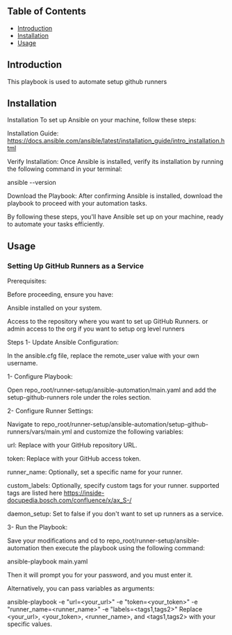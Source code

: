 ## Table of Contents  <!-- omit in toc -->

- [Introduction](#introduction)
- [Installation](#installation)
- [Usage](#usage)


## Introduction <a name="introduction"></a>
This playbook is used to automate setup github runners  


## Installation <a name="installation"></a>
Installation
To set up Ansible on your machine, follow these steps:

Installation Guide:  https://docs.ansible.com/ansible/latest/installation_guide/intro_installation.html

Verify Installation: Once Ansible is installed, verify its installation by running the following command in your terminal:

ansible --version

Download the Playbook: After confirming Ansible is installed, download the playbook to proceed with your automation tasks.

By following these steps, you'll have Ansible set up on your machine, ready to automate your tasks efficiently.

## Usage <a name="usage"></a>

### Setting Up GitHub Runners as a Service
Prerequisites:

Before proceeding, ensure you have:

Ansible installed on your system.

Access to the repository where you want to set up GitHub Runners. or admin access to the org if you want to setup org level runners

Steps
1- Update Ansible Configuration:

In the ansible.cfg file, replace the remote_user value with your own username.

1- Configure Playbook:

Open repo_root/runner-setup/ansible-automation/main.yaml and add the setup-github-runners role under the roles section.

2- Configure Runner Settings:

Navigate to repo_root/runner-setup/ansible-automation/setup-github-runners/vars/main.yml and customize the following variables:

url: Replace with your GitHub repository URL.

token: Replace with your GitHub access token.

runner_name: Optionally, set a specific name for your runner.

custom_labels: Optionally, specify custom tags for your runner. supported tags are listed here https://inside-docupedia.bosch.com/confluence/x/ax_S-/

daemon_setup: Set to false if you don't want to set up runners as a service.

3- Run the Playbook:

Save your modifications and cd to repo_root/runner-setup/ansible-automation then execute the playbook using the following command:

ansible-playbook main.yaml

Then it will prompt you for your password, and you must enter it.

Alternatively, you can pass variables as arguments:

ansible-playbook -e "url=<your_url>" -e "token=<your_token>" -e "runner_name=<runner_name>" -e "labels=<tags1,tags2>"
Replace <your_url>, <your_token>, <runner_name>, and <tags1,tags2> with your specific values.
